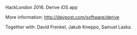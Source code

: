 HackLondon 2016. Derive iOS app

More information: http://devpost.com/software/derive

Together with: David Frenkel, Jakub Kneppo, Samuel Laska. 

